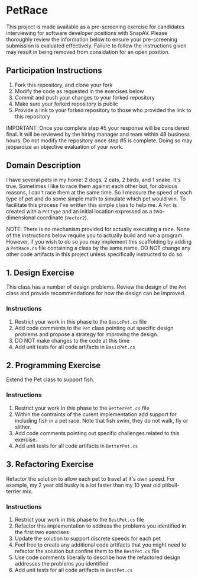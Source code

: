 # PetRace

This project is made available as a pre-screening exercise for candidates interviewing for software developer positions with SnapAV. Please thoroughly review the information below to ensure your pre-screening submission is evaluated effectively. Failure to follow the instructions given may result in being removed from considation for an open position.

## Participation Instructions

1. Fork this repository, and clone your fork
2. Modify the code as requested in the exercises below
3. Commit and push your changes to your forked repository
4. Make sure your forked repository is public
5. Provide a link to your forked repository to those who provided the link to this repository

IMPORTANT: Once you complete step #5 your response will be considered final.  It will be reviewed by the hiring manager and team within 48 business hours. Do not modify the repository once step #5 is complete. Doing so may jeopardize an objective evaluation of your work.

## Domain Description

I have several pets in my home: 2 dogs, 2 cats, 2 birds, and 1 snake. It's true. Sometimes I like to race them against each other but, for obvious reasons, I can't race them at the same time. So I measure the speed of each type of pet and do some simple math to simulate which pet would win. To facilitate this process I've written this simple class to help me. A `Pet` is created with a `PetType` and an initial location expressed as a two-dimensional coordinate (`Vector2`). 

NOTE: There is no mechanism provided for actually executing a race. None of the instructions below require you to actually build and run a program. However, if you wish to do so you may implement this scaffolding by adding a `PetRace.cs` file containing a class by the same name. DO NOT change any other code artifacts in this project unless specifically instructed to do so.

## 1. Design Exercise

This class has a number of design problems. Review the design of the `Pet` class and provide recommendations for how the design can be improved.

### Instructions
1. Restrict your work in this phase to the `BasicPet.cs` file
3. Add code comments to the `Pet` class pointing out specific design problems and propose a strategy for improving the design.
4. DO NOT make changes to the code at this time 
4. Add unit tests for all code artifacts in `BasicPet.cs`

## 2. Programming Exercise

Extend the Pet class to support fish.

### Instructions
1. Restrict your work in this phase to the `BetterPet.cs` file
2. Within the contraints of the curent implementation add support for including fish in a pet race.
   Note that fish swim, they do not walk, fly or slither.
3. Add code comments pointing out specific challenges related to this exercise. 
4. Add unit tests for all code artifacts in `BetterPet.cs`

## 3. Refactoring Exercise

Refactor the solution to allow each pet to travel at it's own speed. For example, my 2 year old husky is a lot faster than my 10 year old pitbull-terrier mix. 

### Instructions
1. Restrict your work in this phase to the `BestPet.cs` file
2. Refactor this implementation to address the problems you identified in the first two exercises
3. Update the solution to support discrete speeds for each pet 
4. Feel free to create any additional code artifacts that you might need to refactor the solution but confine them to the `BestPet.cs` file
5. Use code comments liberally to describe how the refactored design addresses the problems you identified 
6. Add unit tests for all code artifacts in `BestPet.cs`
